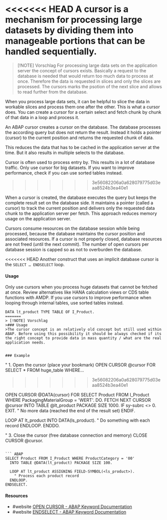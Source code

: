 <<<<<<< HEAD
A cursor is a mechanism for processing large datasets by dividing them into manageable portions that can be handled sequentially. 
=======
> [!NOTE] Vorschlag
>For processing large data sets on the application server the concept of cursors exists. Basically a request  to the database is needed that would return too much data to process at once. Therefore the data is requested in slices and only the slices are processed. The cursors marks the psotion of the next slice and allows to read further from the database.

When you process large data sets, it can be helpful to slice the data in workable slices and process them one after the other. This is what a cursor does. You can create a cursor for a certain select and fetch chunk by chunk of that data in a loop and process it.

An ABAP cursor creates a cursor on the database. The database processes the according query but does not return the result. Instead it holds a pointer (cursor) to the current position and returns the requested chunk of data.

This reduces the data that has to be cached in the application server at the time. But it also results in multiple selects to the database.

Cursor is often used to process entry by. This results in a lot of database traffic. Only use cursor for big datasets. If you want to improve performance, check if you can use sorted tables instead.
>>>>>>> 3e56082206a0a628079775d03eaa8524b3ea40e1

When a cursor is created, the database executes the query but keeps the complete result set on the database side. It maintains a pointer (called a cursor) to track the current position and delivers only the requested data chunk to the application server per fetch. This approach reduces memory usage on the application server.

Cursors consume resources on the database session while being processed, because the database maintains the cursor position and associated resources. If a cursor is not properly closed,  database resources are not freed (until the next commit). The number of open cursors per database session is capped so as not to overburden the database.

<<<<<<< HEAD
Another construct that uses an implicit database cursor is the `SELECT … ENDSELECT` loop.
#### Usage
Only use cursors when you process huge datasets that cannot be fetched at once. Review alternatives like HANA calculation views or CDS table functions with AMDP. If you use cursors to improve performance when looping through internal tables, use sorted tables instead.

```ABAP
DATA lt_product TYPE TABLE OF I_Product.
=======
> [!NOTE] Vorschlag
>### Usage
>The cursor concept is an relatively old concept but still used within ABAP. Before using this possibility it should be always checked if its the right concept to provide data in mass quantity / what are the real application needs.


### Example
```
" 1. Open the cursor (place your bookmark)
OPEN CURSOR @cursor FOR SELECT * FROM huge_table WHERE...
>>>>>>> 3e56082206a0a628079775d03eaa8524b3ea40e1

OPEN CURSOR @DATA(cursor) FOR
    SELECT Product FROM I_Product WHERE PackagingMaterialGroup = 'WERT'.
DO.
  FETCH NEXT CURSOR @cursor INTO TABLE @lt_product PACKAGE SIZE 1000.
  IF sy-subrc <> 0.
    EXIT. " No more data (reached the end of the result set)
  ENDIF.

  LOOP AT lt_product INTO DATA(ls_product).
    " Do something with each record
  ENDLOOP.
ENDDO.

" 3. Close the cursor (free database connection and memory)
CLOSE CURSOR @cursor.
```

``` ABAP
SELECT Product FROM I_Product WHERE ProductCategory = '00'
  INTO TABLE @DATA(lt_product) PACKAGE SIZE 100.

  LOOP AT lt_product ASSIGNING FIELD-SYMBOL(<ls_product>).
    " Process each product record
  ENDLOOP.
ENDSELECT.
```

#### Resources
- #website [OPEN CURSOR - ABAP Keyword Documentation](https://help.sap.com/doc/abapdocu_753_index_htm/7.53/en-US/abapopen_cursor.htm)
- #website [ENDSELECT - ABAP Keyword Documentation](https://help.sap.com/doc/abapdocu_753_index_htm/7.53/en-US/abapendselect.htm)
